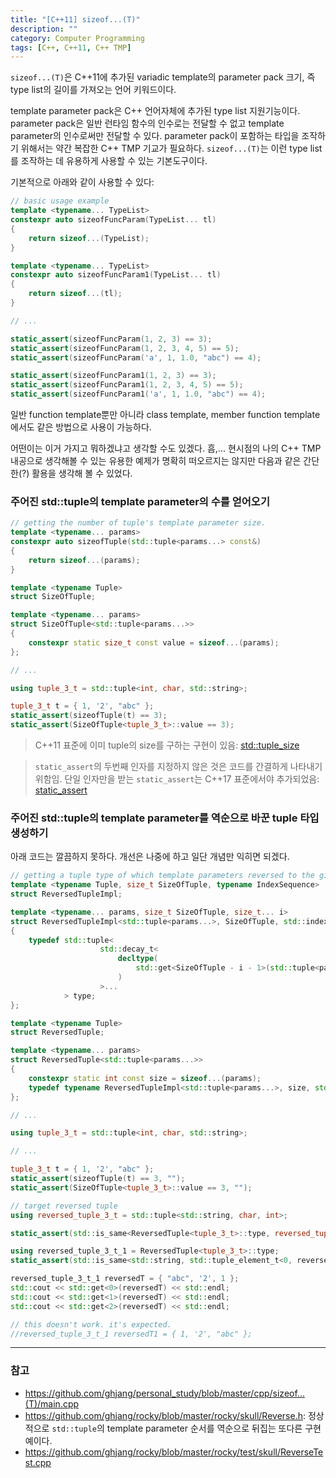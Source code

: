 ```yaml
---
title: "[C++11] sizeof...(T)"
description: ""
category: Computer Programming
tags: [C++, C++11, C++ TMP]
---
```


`sizeof...(T)`은 C++11에 추가된 variadic template의 parameter pack 크기, 즉 type list의 길이를 가져오는 언어 키워드이다.

template parameter pack은 C++ 언어자체에 추가된 type list 지원기능이다. parameter pack은 일반 런타임 함수의 인수로는 전달할 수 없고 template parameter의 인수로써만 전달할 수 있다. parameter pack이 포함하는 타입을 조작하기 위해서는 약간 복잡한 C++ TMP 기교가 필요하다. `sizeof...(T)`는 이런 type list를 조작하는 데 유용하게 사용할 수 있는 기본도구이다.

기본적으로 아래와 같이 사용할 수 있다:

```cpp
// basic usage example
template <typename... TypeList>
constexpr auto sizeofFuncParam(TypeList... tl)
{
    return sizeof...(TypeList);
}

template <typename... TypeList>
constexpr auto sizeofFuncParam1(TypeList... tl)
{
    return sizeof...(tl);
}

// ...

static_assert(sizeofFuncParam(1, 2, 3) == 3);
static_assert(sizeofFuncParam(1, 2, 3, 4, 5) == 5);
static_assert(sizeofFuncParam('a', 1, 1.0, "abc") == 4);

static_assert(sizeofFuncParam1(1, 2, 3) == 3);
static_assert(sizeofFuncParam1(1, 2, 3, 4, 5) == 5);
static_assert(sizeofFuncParam1('a', 1, 1.0, "abc") == 4);
```

일반 function template뿐만 아니라 class template, member function template에서도 같은 방법으로 사용이 가능하다.

어떤이는 이거 가지고 뭐하겠냐고 생각할 수도 있겠다. 흠,... 현시점의 나의 C++ TMP 내공으로 생각해볼 수 있는 유용한 예제가 명확히 떠오르지는 않지만 다음과 같은 간단한(?) 활용을 생각해 볼 수 있었다.

### 주어진 std::tuple의 template parameter의 수를 얻어오기

```cpp
// getting the number of tuple's template parameter size.
template <typename... params>
constexpr auto sizeofTuple(std::tuple<params...> const&)
{
    return sizeof...(params);
}

template <typename Tuple>
struct SizeOfTuple;

template <typename... params>
struct SizeOfTuple<std::tuple<params...>>
{
    constexpr static size_t const value = sizeof...(params);
};

// ...

using tuple_3_t = std::tuple<int, char, std::string>;

tuple_3_t t = { 1, '2', "abc" };
static_assert(sizeofTuple(t) == 3);
static_assert(SizeOfTuple<tuple_3_t>::value == 3);
```

> C++11 표준에 이미 tuple의 size를 구하는 구현이 있음: [std::tuple_size](http://en.cppreference.com/w/cpp/utility/tuple/tuple_size)

> `static_assert`의 두번째 인자를 지정하지 않은 것은 코드를 간결하게 나타내기 위함임. 단일 인자만을 받는 `static_assert`는 C++17 표준에서야 추가되었음: [static_assert](http://en.cppreference.com/w/cpp/language/static_assert)

### 주어진 std::tuple의 template parameter를 역순으로 바꾼 tuple 타입 생성하기
아래 코드는 깔끔하지 못하다. 개선은 나중에 하고 일단 개념만 익히면 되겠다.

```cpp
// getting a tuple type of which template parameters reversed to the given tuple.
template <typename Tuple, size_t SizeOfTuple, typename IndexSequence>
struct ReversedTupleImpl;

template <typename... params, size_t SizeOfTuple, size_t... i>
struct ReversedTupleImpl<std::tuple<params...>, SizeOfTuple, std::index_sequence<i...>>
{
    typedef std::tuple<
                    std::decay_t<
                        decltype(
                            std::get<SizeOfTuple - i - 1>(std::tuple<params...>())
                        )
                    >...
            > type;
};

template <typename Tuple>
struct ReversedTuple;

template <typename... params>
struct ReversedTuple<std::tuple<params...>>
{
    constexpr static int const size = sizeof...(params);
    typedef typename ReversedTupleImpl<std::tuple<params...>, size, std::make_index_sequence<size>>::type type;
};

// ...

using tuple_3_t = std::tuple<int, char, std::string>;

// ...

tuple_3_t t = { 1, '2', "abc" };
static_assert(sizeofTuple(t) == 3, "");
static_assert(SizeOfTuple<tuple_3_t>::value == 3, "");

// target reversed tuple
using reversed_tuple_3_t = std::tuple<std::string, char, int>;

static_assert(std::is_same<ReversedTuple<tuple_3_t>::type, reversed_tuple_3_t>::value, "");

using reversed_tuple_3_t_1 = ReversedTuple<tuple_3_t>::type;
static_assert(std::is_same<std::string, std::tuple_element_t<0, reversed_tuple_3_t_1>>::value, "");

reversed_tuple_3_t_1 reversedT = { "abc", '2', 1 };
std::cout << std::get<0>(reversedT) << std::endl;
std::cout << std::get<1>(reversedT) << std::endl;
std::cout << std::get<2>(reversedT) << std::endl;

// this doesn't work. it's expected.
//reversed_tuple_3_t_1 reversedT1 = { 1, '2', "abc" };
```

---

### 참고

+ <https://github.com/ghjang/personal_study/blob/master/cpp/sizeof...(T)/main.cpp>
+ <https://github.com/ghjang/rocky/blob/master/rocky/skull/Reverse.h>: 정상적으로 `std::tuple`의 template parameter 순서를 역순으로 뒤집는 또다른 구현 예이다.
+ <https://github.com/ghjang/rocky/blob/master/rocky/test/skull/ReverseTest.cpp>
